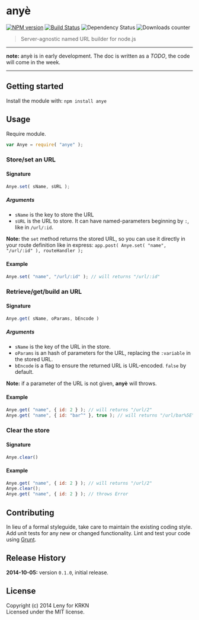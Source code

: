 # anyè

[![NPM version](http://img.shields.io/npm/v/anye.svg)](https://www.npmjs.org/package/anye) [![Build Status](https://secure.travis-ci.org/krkn/anye.png?branch=master)](http://travis-ci.org/krkn/anye) ![Dependency Status](https://david-dm.org/krkn/anye.svg) ![Downloads counter](http://img.shields.io/npm/dm/anye.svg)


> Server-agnostic named URL builder for node.js

* * *

**note:** anyè is in early development. The doc is written as a *TODO*, the code will come in the week.

* * *

## Getting started

Install the module with: `npm install anye`

## Usage

Require module.

```javascript
var Anye = require( "anye" );
```

### Store/set an URL

#### Signature

```javascript
Anye.set( sName, sURL );
```

##### Arguments

- `sName` is the key to store the URL
- `sURL` is the URL to store. It can have named-parameters beginning by `:`, like in `/url/:id`.

**Note:** the `set` method returns the stored URL, so you can use it directly in your route definition like in express: `app.post( Anye.set( "name", "/url/:id" ), routeHandler );` 

#### Example

```javascript
Anye.set( "name", "/url/:id" ); // will returns "/url/:id"
```

### Retrieve/get/build an URL

#### Signature

```javascript
Anye.get( sName, oParams, bEncode )
```

##### Arguments

- `sName` is the key of the URL in the store.
- `oParams` is an hash of parameters for the URL, replacing the `:variable` in the stored URL. 
- `bEncode` is a flag to ensure the returned URL is URL-encoded. `false` by default.

**Note:** if a parameter of the URL is not given, **anyè** will throws.

#### Example

```javascript
Anye.get( "name", { id: 2 } ); // will returns "/url/2"
Anye.get( "name", { id: "bar^" }, true ); // will returns "/url/bar%5E"
```

### Clear the store

#### Signature

```javascript
Anye.clear()
```

#### Example

```javascript
Anye.get( "name", { id: 2 } ); // will returns "/url/2"
Anye.clear();
Anye.get( "name", { id: 2 } ); // throws Error
```

## Contributing

In lieu of a formal styleguide, take care to maintain the existing coding style. Add unit tests for any new or changed functionality. Lint and test your code using [Grunt](//gruntjs.com).

## Release History

**2014-10-05:** version `0.1.0`, initial release.

## License

Copyright (c) 2014 Leny for KRKN  
Licensed under the MIT license.
